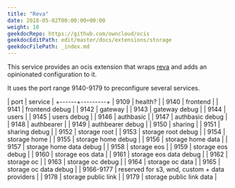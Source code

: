 ```yaml
---
title: "Reva"
date: 2018-05-02T00:00:00+00:00
weight: 10
geekdocRepo: https://github.com/owncloud/ocis
geekdocEditPath: edit/master/docs/extensions/storage
geekdocFilePath: _index.md
---
```


This service provides an ocis extension that wraps [reva](https://github.com/cs3org/reva/) and adds an opinionated configuration to it.

It uses the port range 9140-9179 to preconfigure several services.

| port | service |
+------+---------+
| 9109 | health? |
| 9140 | frontend        |
| 9141 | frontend debug        |
| 9142 | gateway        |
| 9143 | gateway debug        |
| 9144 | users        |
| 9145 | users debug        |
| 9146 | authbasic        |
| 9147 | authbasic debug        |
| 9148 | authbearer        |
| 9149 | authbearer debug        |
| 9150 | sharing        |
| 9151 | sharing debug        |
| 9152 | storage root        |
| 9153 | storage root debug        |
| 9154 | storage home        |
| 9155 | storage home debug        |
| 9156 | storage home data        |
| 9157 | storage home data debug        |
| 9158 | storage eos        |
| 9159 | storage eos debug        |
| 9160 | storage eos data        |
| 9161 | storage eos data debug        |
| 9162 | storage oc        |
| 9163 | storage oc debug        |
| 9164 | storage oc data        |
| 9165 | storage oc data debug        |
| 9166-9177 | reserved for s3, wnd, custom + data providers |
| 9178 | storage public link        |
| 9179 | storage public link data        |

